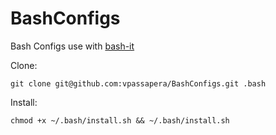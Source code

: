BashConfigs
===========

Bash Configs use with [bash-it](https://github.com/revans/bash-it)

Clone:

`git clone git@github.com:vpassapera/BashConfigs.git .bash`

Install:

`chmod +x ~/.bash/install.sh && ~/.bash/install.sh`
